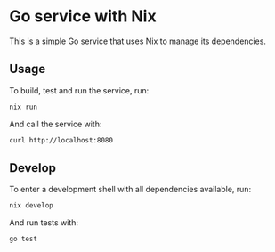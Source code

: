 # Go service with Nix

This is a simple Go service that uses Nix to manage its dependencies.

## Usage

To build, test and run the service, run:

```sh
nix run
```

And call the service with:

```sh
curl http://localhost:8080
```

## Develop

To enter a development shell with all dependencies available, run:

```sh
nix develop
```

And run tests with:

```sh
go test
```
